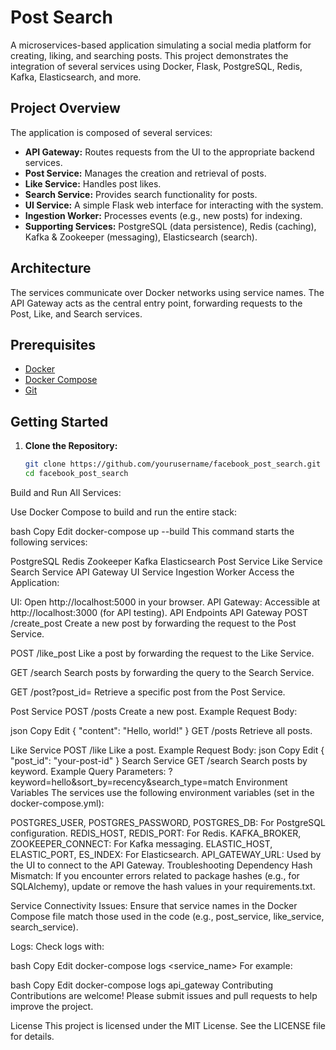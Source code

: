 # Post Search

A microservices-based application simulating a social media platform for creating, liking, and searching posts. This project demonstrates the integration of several services using Docker, Flask, PostgreSQL, Redis, Kafka, Elasticsearch, and more.

## Project Overview

The application is composed of several services:

- **API Gateway:** Routes requests from the UI to the appropriate backend services.
- **Post Service:** Manages the creation and retrieval of posts.
- **Like Service:** Handles post likes.
- **Search Service:** Provides search functionality for posts.
- **UI Service:** A simple Flask web interface for interacting with the system.
- **Ingestion Worker:** Processes events (e.g., new posts) for indexing.
- **Supporting Services:** PostgreSQL (data persistence), Redis (caching), Kafka & Zookeeper (messaging), Elasticsearch (search).

## Architecture

The services communicate over Docker networks using service names. The API Gateway acts as the central entry point, forwarding requests to the Post, Like, and Search services.

## Prerequisites

- [Docker](https://docs.docker.com/get-docker/)
- [Docker Compose](https://docs.docker.com/compose/install/)
- [Git](https://git-scm.com/)

## Getting Started

1. **Clone the Repository:**

   ```bash
   git clone https://github.com/yourusername/facebook_post_search.git
   cd facebook_post_search
Build and Run All Services:

Use Docker Compose to build and run the entire stack:

bash
Copy
Edit
docker-compose up --build
This command starts the following services:

PostgreSQL
Redis
Zookeeper
Kafka
Elasticsearch
Post Service
Like Service
Search Service
API Gateway
UI Service
Ingestion Worker
Access the Application:

UI: Open http://localhost:5000 in your browser.
API Gateway: Accessible at http://localhost:3000 (for API testing).
API Endpoints
API Gateway
POST /create_post
Create a new post by forwarding the request to the Post Service.

POST /like_post
Like a post by forwarding the request to the Like Service.

GET /search
Search posts by forwarding the query to the Search Service.

GET /post?post_id=<id>
Retrieve a specific post from the Post Service.

Post Service
POST /posts
Create a new post.
Example Request Body:

json
Copy
Edit
{
  "content": "Hello, world!"
}
GET /posts
Retrieve all posts.

Like Service
POST /like
Like a post.
Example Request Body:
json
Copy
Edit
{
  "post_id": "your-post-id"
}
Search Service
GET /search
Search posts by keyword.
Example Query Parameters:
?keyword=hello&sort_by=recency&search_type=match
Environment Variables
The services use the following environment variables (set in the docker-compose.yml):

POSTGRES_USER, POSTGRES_PASSWORD, POSTGRES_DB: For PostgreSQL configuration.
REDIS_HOST, REDIS_PORT: For Redis.
KAFKA_BROKER, ZOOKEEPER_CONNECT: For Kafka messaging.
ELASTIC_HOST, ELASTIC_PORT, ES_INDEX: For Elasticsearch.
API_GATEWAY_URL: Used by the UI to connect to the API Gateway.
Troubleshooting
Dependency Hash Mismatch:
If you encounter errors related to package hashes (e.g., for SQLAlchemy), update or remove the hash values in your requirements.txt.

Service Connectivity Issues:
Ensure that service names in the Docker Compose file match those used in the code (e.g., post_service, like_service, search_service).

Logs:
Check logs with:

bash
Copy
Edit
docker-compose logs <service_name>
For example:

bash
Copy
Edit
docker-compose logs api_gateway
Contributing
Contributions are welcome! Please submit issues and pull requests to help improve the project.

License
This project is licensed under the MIT License. See the LICENSE file for details.

